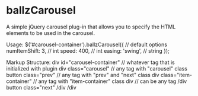 ballzCarousel
=============

A simple jQuery carousel plug-in that allows you to specify the HTML elements to be used in the carousel.

Usage:
$('#carousel-container').ballzCarousel({ // default options
	numItemShift: 3, // int
	speed: 400, // int
	easing: 'swing', // string
});

Markup Structure:
div id="carousel-container" // whatever tag that is initialized with plugin
	div class="carousel" // any tag with "carousel" class
	button class="prev" // any tag with "prev" and "next" class
	div class="item-container" // any tag with "item-container" class
		div // can be any tag
	/div
	button class="next"
	/div
/div
